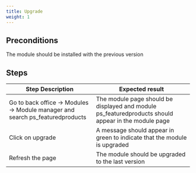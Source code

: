 ```yaml
---
title: Upgrade
weight: 1
---
```


## Preconditions

The module should be installed with the previous version
## Steps
| Step Description | Expected result |
| ----- | ----- |
| Go to back office -> Modules -> Module manager and search ps_featuredproducts | The module page should be displayed and module ps_featuredproducts should appear in the module page |
| Click on upgrade | A message should appear in green to indicate that the module is upgraded |
| Refresh the page | The module should be upgraded to the last version |
